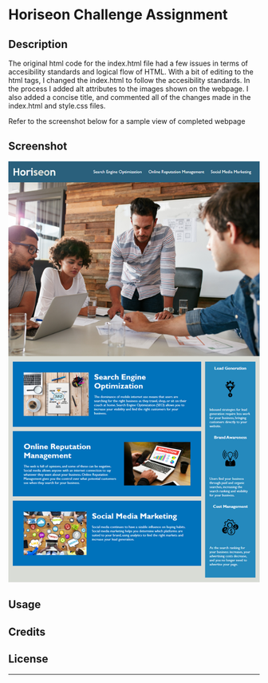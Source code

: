 # Horiseon Challenge Assignment

## Description
The original html code for the index.html file had a few issues in terms of accesibility standards and logical flow of HTML. With a bit of editing to the html tags, I changed the index.html to follow the accesibility standards. In the process I added alt attributes to the images shown on the webpage. I also added a concise title, and commented all of the changes made in the index.html and style.css files. 

Refer to the screenshot below for a sample view of completed webpage
## Screenshot
![plot](./Assets/01-html-css-git-homework-demo.png)

## Usage



## Credits


## License


---
